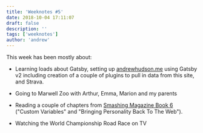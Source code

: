 ```yaml
---
title: 'Weeknotes #5'
date: 2018-10-04 17:11:07
draft: false
description: ''
tags: ['weeknotes']
author: 'andrew'
---
```


This week has been mostly about:

-   Learning loads about Gatsby, setting up [andrewhudson.me](https://andrewhudson.me) using Gatsby v2 including creation of a couple of plugins to pull in data from this site, and Strava.
-   Going to Marwell Zoo with Arthur, Emma, Marion and my parents

-   Reading a couple of chapters from [Smashing Magazine Book 6](https://www.smashingmagazine.com/2018/09/smashing-book-6-release/) ("Custom Variables" and "Bringing Personality Back To The Web").
-   Watching the World Championship Road Race on TV
